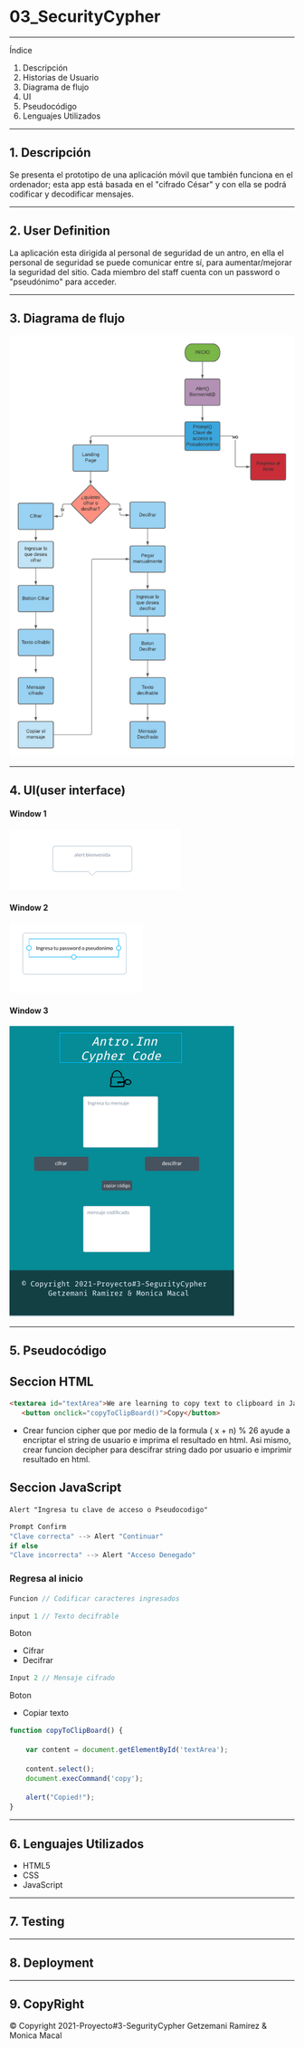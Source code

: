 # 03_SecurityCypher

---
Índice

 1. Descripción
 2. Historias de Usuario
 3. Diagrama de flujo
 4. UI
 5. Pseudocódigo
 6. Lenguajes Utilizados

---

## 1. Descripción

Se presenta el prototipo de  una aplicación móvil que también funciona en el ordenador; esta app está basada en el "cifrado César" y con ella se podrá codificar y decodificar mensajes.

---

## 2. User Definition

La aplicación esta dirigida al personal de seguridad de un antro,  en ella el personal de seguridad se  puede comunicar entre sí, para aumentar/mejorar la seguridad del sitio.
Cada miembro del staff cuenta con un password o "pseudónimo" para acceder.

---

## 3. Diagrama de flujo

![Diagrama de Flujo](./src/assets/diagrama.png)

---

## 4. UI(user interface)

#### Window 1 
![UI](./src/assets/alert.png)

#### Window 2 
![UI](./src/assets/Prompt1.png)

#### Window 3 
![UI](./src/assets/Boceto_UIapp.png)



---

## 5. Pseudocódigo


## Seccion HTML

 ```html
 <textarea id="textArea">We are learning to copy text to clipboard in JavaScript.</textarea>
    <button onclick="copyToClipBoard()">Copy</button>
```
- Crear funcion cipher que por medio de la formula ( x + n) % 26 ayude a encriptar el string de usuario e imprima el resultado en html. Asi mismo, crear funcion decipher para descifrar string dado por usuario e imprimir resultado en html.

## Seccion JavaScript

``` JS
Alert "Ingresa tu clave de acceso o Pseudocodigo"
```

``` js
Prompt Confirm
"Clave correcta" --> Alert "Continuar"
if else 
"Clave incorrecta" --> Alert "Acceso Denegado"
```

### Regresa al inicio

``` js
Funcion // Codificar caracteres ingresados
```

``` js
input 1 // Texto decifrable
```

Boton

+ Cifrar
+ Decifrar

```js
Input 2 // Mensaje cifrado
```

Boton

+ Copiar texto

``` js
function copyToClipBoard() {

    var content = document.getElementById('textArea');
    
    content.select();
    document.execCommand('copy');

    alert("Copied!");
}
```

---

## 6.  Lenguajes Utilizados

+ HTML5
+ CSS
+ JavaScript

---

## 7. Testing

---

## 8. Deployment

---

## 9.  CopyRight

© Copyright 2021-Proyecto#3-SegurityCypher  Getzemani Ramirez & Monica Macal
